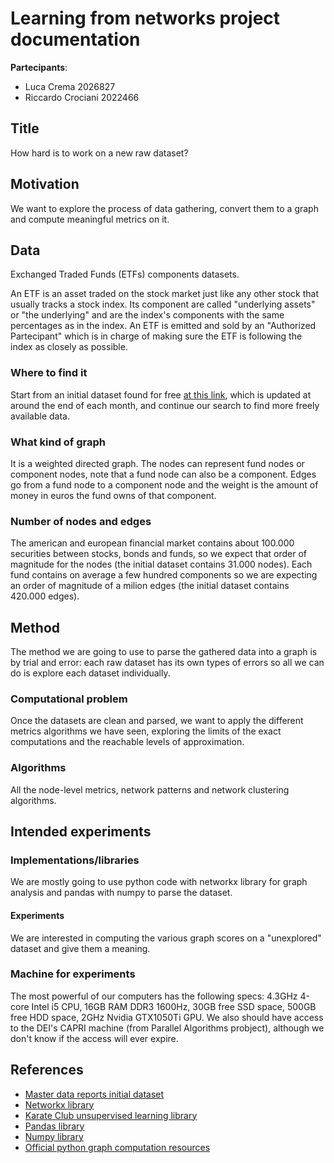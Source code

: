 # Learning from networks project documentation

**Partecipants**:

- Luca Crema 2026827
- Riccardo Crociani 2022466

## Title

How hard is to work on a new raw dataset?

## Motivation

We want to explore the process of data gathering, convert them to a graph and compute meaningful metrics on it.

## Data

Exchanged Traded Funds (ETFs) components datasets.

An ETF is an asset traded on the stock market just like any other stock that usually tracks a stock index.
Its component are called "underlying assets" or "the underlying" and are the index's components with the same percentages as in the index.
An ETF is emitted and sold by an "Authorized Partecipant" which is in charge of making sure the ETF is following the index as closely as possible.

### Where to find it

Start from an initial dataset found for free [at this link](https://masterdatareports.com/), which is updated at around the end of each month, and continue our search to find more freely available data.

### What kind of graph

It is a weighted directed graph. The nodes can represent fund nodes or component nodes, note that a fund node can also be a component. Edges go from a fund node to a component node and the weight is the amount of money in euros the fund owns of that component.

### Number of nodes and edges

The american and european financial market contains about 100.000 securities between stocks, bonds and funds, so we expect that order of magnitude for the nodes (the initial dataset contains 31.000 nodes). Each fund contains on average a few hundred components so we are expecting an order of magnitude of a milion edges (the initial dataset contains 420.000 edges).

## Method

The method we are going to use to parse the gathered data into a graph is by trial and error: each raw dataset has its own types of errors so all we can do is explore each dataset individually.

### Computational problem

Once the datasets are clean and parsed, we want to apply the different metrics algorithms we have seen, exploring the limits of the exact computations and the reachable levels of approximation.

### Algorithms

All the node-level metrics, network patterns and network clustering algorithms.

## Intended experiments

### Implementations/libraries

We are mostly going to use python code with networkx library for graph analysis and pandas with numpy to parse the dataset.

#### Experiments

We are interested in computing the various graph scores on a "unexplored" dataset and give them a meaning.

### Machine for experiments

The most powerful of our computers has the following specs: 4.3GHz 4-core Intel i5 CPU, 16GB RAM DDR3 1600Hz, 30GB free SSD space, 500GB free HDD space, 2GHz Nvidia GTX1050Ti GPU.
We also should have access to the DEI's CAPRI machine (from Parallel Algorithms probject), although we don't know if the access will ever expire.


## References

- [Master data reports initial dataset](https://masterdatareports.com/)
- [Networkx library](https://networkx.org/)
- [Karate Club unsupervised learning library](https://github.com/benedekrozemberczki/karateclub)
- [Pandas library](https://pandas.pydata.org/)
- [Numpy library](https://numpy.org/)
- [Official python graph computation resources](https://wiki.python.org/moin/PythonGraphApi)
